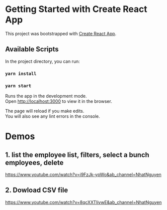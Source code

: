 # Getting Started with Create React App

This project was bootstrapped with [Create React App](https://github.com/facebook/create-react-app).

## Available Scripts

In the project directory, you can run:
### `yarn install`  

### `yarn start`

Runs the app in the development mode.\
Open [http://localhost:3000](http://localhost:3000) to view it in the browser.

The page will reload if you make edits.\
You will also see any lint errors in the console.

# Demos

## 1. list the employee list, filters, select a bunch employees, delete
https://www.youtube.com/watch?v=i9FzJk-ypWo&ab_channel=NhatNguyen

## 2. Dowload CSV file
https://www.youtube.com/watch?v=8qcXXTIivwE&ab_channel=NhatNguyen
